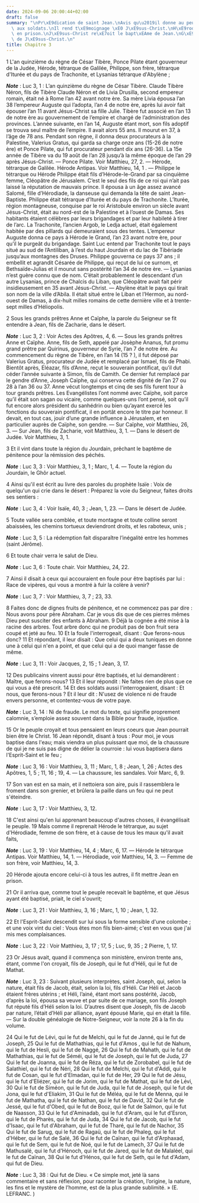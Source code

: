 ```yaml
---
date: 2024-09-06 20:00:44+02:00
draft: false
summary: "\nPr\xE9dication de saint Jean.\nAvis qu\u2019il donne au peuple, aux publicains,\
  \ aux soldats.\nIl rend t\xE9moignage \xE0 J\xE9sus-Christ.\nH\xE9rode le fait mettre\
  \ en prison.\nJ\xE9sus-Christ re\xE7oit le bapt\xEAme de Jean.\nG\xE9n\xE9alogie\
  \ de J\xE9sus-Christ.\n"
title: Chapitre 3
---
```





1 L'an quinzième du règne de César Tibère, Ponce Pilate étant gouverneur de la Judée, Hérode, tétrarque de Galilée, Philippe, son frère, tétrarque d'Iturée et du pays de Trachonite, et Lysanias tétrarque d'Abylène ;

***Note*** :  Luc 3, 1 : L’an quinzième du règne de César Tibère. Claude Tibère Néron, fils de Tibère Claude Néron et de Livia Drusilla, second empereur romain, était né à Rome l’an 42 avant notre ère. Sa mère Livia épousa l’an 38 l’empereur Auguste qui l’adopta, l’an 4 de notre ère, après lui avoir fait épouser l’an 11 avant Jésus-Christ sa fille Julie. Tibère fut associé en l’an 13 de notre ère au gouvernement de l’empire et chargé de l’administration des provinces. L’année suivante, en l’an 14, Auguste étant mort, son fils adoptif se trouva seul maître de l’empire. Il avait alors 55 ans. Il mourut en 37, à l’âge de 78 ans. Pendant son règne, il donna deux procurateurs à la Palestine, Valerius Gratus, qui garda sa charge onze ans (15-26 de notre ère) et Ponce Pilate, qui fut procurateur pendant dix ans (26-36). La 15e année de Tibère va du 19 août de l’an 28 jusqu’à la même époque de l’an 29 après Jésus-Christ. ― Ponce Pilate. Voir Matthieu, 27, 2. ― Hérode, tétrarque de Galilée. Hérode Antipas. Voir Matthieu, 14, 1
. ― Philippe le tétrarque ou Hérode Philippe était fils d’Hérode-le-Grand par sa cinquième femme, Cléopâtre de Jérusalem. C’est le seul des fils de ce roi qui n’ait pas laissé la réputation de mauvais prince. Il épousa à un âge assez avancé Salomé, fille d’Hérodiade, la danseuse qui demanda la tête de saint Jean-Baptiste. Philippe était tétrarque d’Iturée et du pays de Trachonite. L’Iturée, région montagneuse, conquise par le roi Aristobule environ un siècle avant Jésus-Christ, était au nord-est de la Palestine et à l’ouest de Damas. Ses habitants étaient célèbres par leurs brigandages et par leur habileté à tirer de l’arc. La Trachonite, l’ancien Argob, le Ledja actuel, était également habitée par des pillards qui demeuraient sous des tentes. L’empereur Auguste donna ce pays à Hérode le Grand, l’an 23 avant notre ère, pour qu’il le purgeât du brigandage. Saint Luc entend par Trachonite tout le pays situé au sud de l’Antiliban, à l’est du haut Jourdain et du lac de Tibériade jusqu’aux montagnes des Druses.
Philippe gouverna ce pays 37 ans ; il embellit et agrandit Césarée de Philippe, qui reçut de lui ce surnom, et Bethsaïde-Julias et il mourut sans postérité l’an 34 de notre ère. ― Lysanias n’est guère connu que de nom. C’était probablement le descendant d’un autre Lysanias, prince de Chalcis du Liban, que Cléopâtre avait fait périr insidieusement en 35 avant Jésus-Christ. ― Abylène était le pays qui tirait son nom de la ville d’Abila. Il était situé entre le Liban et l’Hermon, au nord-ouest de Damas, à dix-huit milles romains de cette dernière ville et à trente-sept milles d’Héliopolis.

2 Sous les grands prêtres Anne et Caïphe, la parole du Seigneur se fit entendre à Jean, fils de Zacharie, dans le désert.

***Note*** :  Luc 3, 2 : Voir Actes des Apôtres, 4, 6. ― Sous les grands prêtres Anne et Caïphe. Anne, fils de Seth, appelé par Josèphe Ananus, fut promu grand prêtre par Quirinus, gouverneur de Syrie, l’an 7 de notre ère. Au commencement du règne de Tibère, en l’an 14 (15 ? ), il fut déposé par Valerius Gratus, procurateur de Judée et remplacé par Ismael, fils de Phabi. Bientôt après, Eléazar, fils d’Anne, reçut le souverain pontificat, qu’il dut céder l’année suivante à Simon, fils de Camith. Ce dernier fut remplacé par le gendre d’Anne, Joseph Caïphe, qui conserva cette dignité de l’an 27 ou 28 à l’an 36 ou 37. Anne vécut longtemps et cinq de ses fils furent tour à tour grands prêtres. Les Evangélistes l’ont nommé avec Caïphe, soit parce qu’il était son sagan ou vicaire, comme quelques-uns l’ont pensé, soit qu’il fut encore alors président du sanhédrin ou bien qu’ayant exercé les fonctions du souverain pontificat, il en portât encore le titre par honneur. Il devait, en tout cas, jouir d’une grande influence à
Jérusalem, et en particulier auprès de Caïphe, son gendre. ― Sur Caïphe, voir Matthieu, 26, 3. ― Sur Jean, fils de Zacharie, voit Matthieu, 3, 1. ― Dans le désert de Judée. Voir Matthieu, 3, 1.

3 Et il vint dans toute la région du Jourdain, prêchant le baptême de pénitence pour la rémission des péchés.

***Note*** :  Luc 3, 3 : Voir Matthieu, 3, 1 ; Marc, 1, 4. ― Toute la région du Jourdain, le Ghôr actuel.

4 Ainsi qu'il est écrit au livre des paroles du prophète Isaïe : Voix de quelqu'un qui crie dans le désert : Préparez la voie du Seigneur, faites droits ses sentiers :

***Note*** :  Luc 3, 4 : Voir Isaïe, 40, 3 ; Jean, 1, 23. ― Dans le désert de Judée.

5 Toute vallée sera comblée, et toute montagne et toute colline seront abaissées, les chemins tortueux deviendront droits, et les raboteux, unis ;

***Note*** :  Luc 3, 5 : La rédemption fait disparaître l’inégalité entre les hommes (saint Jérôme).

6 Et toute chair verra le salut de Dieu.

***Note*** :  Luc 3, 6 : Toute chair. Voir Matthieu, 24, 22.


7 Ainsi il disait à ceux qui accouraient en foule pour être baptisés par lui : Race de vipères, qui vous a montré à fuir la colère à venir?

***Note*** :  Luc 3, 7 : Voir Matthieu, 3, 7 ; 23, 33.

8 Faites donc de dignes fruits de pénitence, et ne commencez pas par dire : Nous avons pour père Abraham. Car je vous dis que de ces pierres mêmes Dieu peut susciter des enfants à Abraham. 9 Déjà la cognée a été mise à la racine des arbres. Tout arbre donc qui ne produit pas de bon fruit sera coupé et jeté au feu. 10 Et la foule l'interrogeait, disant : Que ferons-nous donc? 11 Et répondant, il leur disait : Que celui qui a deux tuniques en donne une à celui qui n'en a point, et que celui qui a de quoi manger fasse de même.

***Note*** :  Luc 3, 11 : Voir Jacques, 2, 15 ; 1 Jean, 3, 17.

12 Des publicains vinrent aussi pour être baptisés, et lui demandèrent : Maître, que ferons-nous? 13 Et il leur répondit : Ne faites rien de plus que ce qui vous a été prescrit. 14 Et des soldats aussi l'interrogeaient, disant : Et nous, que ferons-nous ? Et il leur dit : N'usez de violence ni de fraude envers personne, et contentez-vous de votre paye.

***Note*** :  Luc 3, 14 : Ni de fraude. Le mot du texte, qui signifie proprement calomnie, s’emploie assez souvent dans la Bible pour fraude, injustice.


15 Or le peuple croyait et tous pensaient en leurs coeurs que Jean pourrait bien être le Christ. 16 Jean répondit, disant à tous : Pour moi, je vous baptise dans l'eau; mais viendra un plus puissant que moi, de la chaussure de qui je ne suis pas digne de délier la courroie : lui vous baptisera dans l'Esprit-Saint et le feu ;

***Note*** :  Luc 3, 16 : Voir Matthieu, 3, 11 ; Marc, 1, 8 ; Jean, 1, 26 ; Actes des Apôtres, 1, 5 ; 11, 16 ; 19, 4. ― La chaussure, les sandales. Voir Marc, 6, 9.

17 Son van est en sa main, et il nettoiera son aire, puis il rassemblera le froment dans son grenier, et brûlera la paille dans un feu qui ne peut s'éteindre.

***Note*** :  Luc 3, 17 : Voir Matthieu, 3, 12.


18 C'est ainsi qu'en lui apprenant beaucoup d'autres choses, il évangélisait le peuple. 19 Mais comme il reprenait Hérode le tétrarque, au sujet d'Hérodiade, femme de son frère, et à cause de tous les maux qu'il avait faits,

***Note*** :  Luc 3, 19 : Voir Matthieu, 14, 4 ; Marc, 6, 17. ― Hérode le tétrarque Antipas. Voir Matthieu, 14, 1. ― Hérodiade, voir Matthieu, 14, 3. ― Femme de son frère, voir Matthieu, 14, 3.

20 Hérode ajouta encore celui-ci à tous les autres, il fit mettre Jean en prison.


21 Or il arriva que, comme tout le peuple recevait le baptême, et que Jésus ayant été baptisé, priait, le ciel s'ouvrit;

***Note*** :  Luc 3, 21 : Voir Matthieu, 3, 16 ; Marc, 1, 10 ; Jean, 1, 32.

22 Et l'Esprit-Saint descendit sur lui sous la forme sensible d'une colombe ; et une voix vint du ciel : Vous êtes mon fils bien-aimé; c'est en vous que j'ai mis mes complaisances.

***Note*** :  Luc 3, 22 : Voir Matthieu, 3, 17 ; 17, 5 ; Luc, 9, 35 ; 2 Pierre, 1, 17.


23 Or Jésus avait, quand il commença son ministère, environ trente ans, étant, comme l'on croyait, fils de Joseph, qui le fut d'Héli, qui le fut de Mathat.

***Note*** :  Luc 3, 23 : Suivant plusieurs interprètes, saint Joseph, qui, selon la nature, était fils de Jacob, était, selon la loi, fils d’Héli. Car Héli et Jacob étaient frères utérins ; et Héli, l’ainé, étant mort sans postérité, Jacob, d’après la loi, épousa sa veuve et par suite de ce mariage, son fils Joseph fut réputé fils d’Héli selon la loi. D’autres disent que Joseph, fils de Jacob par nature, l’était d’Héli par alliance, ayant épousé Marie, qui en était la fille. ― Sur la double généalogie de Notre-Seigneur, voir la note 26 à la fin du volume.

24 Qui le fut de Lévi, qui le fut de Melchi, qui le fut de Janné, qui le fut de Joseph, 25 Qui le fut de Mathathias, qui le fut d'Amos , qui le fut de Nahum, qui le fut de Hesli, qui le fut de Naggé, 26 Qui le fut de Mahath, qui le fut de Mathathias, qui le fut de Séméi, qui le fut de Joseph, qui le fut de Juda, 27 Qui le fut de Joanna, qui le fut de Réza, qui le fut de Zorobabel, qui le fut de Salathiel, qui le fut de Néri, 28 Qui le fut de Melchi, qui le fut d'Addi, qui le fut de Cosan, qui le fut d'Elmadan, qui le fut de Her, 29 Qui le fut de Jésu, qui le fut d'Eliézer, qui le fut de Jorim, qui le fut de Mathat, qui le fut de Lévi, 30 Qui le fut de Siméon, qui le fut de Juda, qui le fut de Joseph, qui le fut de Jona, qui le fut d'Eliakim, 31 Qui le fut de Méléa, qui le fut de Menna, qui le fut de Mathatha, qui le fut de Nathan, qui le fut de David, 32 Qui le fut de Jessé, qui le fut d'Obed, qui le fut de Booz, qui le fut de Salmon, qui le fut de Naasson, 33 Qui le fut d'Aminadab, qui le fut d'Aram, qui le fut
d'Esron, qui le fut de Pharès, qui le fut de Juda, 34 Qui le fut de Jacob, qui le fut d'Isaac, qui le fut d'Abraham, qui le fut de Tharé, qui le fut de Nachor, 35 Qui le fut de Sarug, qui le fut de Ragaü, qui le fut de Phaleg, qui le fut d'Héber, qui le fut de Salé, 36 Qui le fut de Caïnan, qui le fut d'Arphaxad, qui le fut de Sem, qui le fut de Noé, qui le fut de Lamech, 37 Qui le fut de Mathusalé, qui le fut d'Hénoch, qui le fut de Jared, qui le fut de Malaléel, qui le fut de Caïnan, 38 Qui le fut d'Hénos, qui le fut de Seth, qui le fut d'Adam, qui fut de Dieu.

***Note*** :  Luc 3, 38 : Qui fut de Dieu. « Ce simple mot, jeté là sans commentaire et sans réflexion, pour raconter la création, l’origine, la nature, les fins et le mystère de l’homme, est de la plus grande sublimité. » (E. LEFRANC. )

